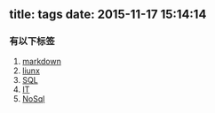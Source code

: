 title: tags
date: 2015-11-17 15:14:14
---
###	有以下标签
1.	[markdown](/tags/markdown/)
2.	[liunx](/tags/liunx/)
2.	[SQL](/tags/SQL/)
3.	[IT](/tags/IT/)
3.	[NoSql](/tags/NoSql/)

